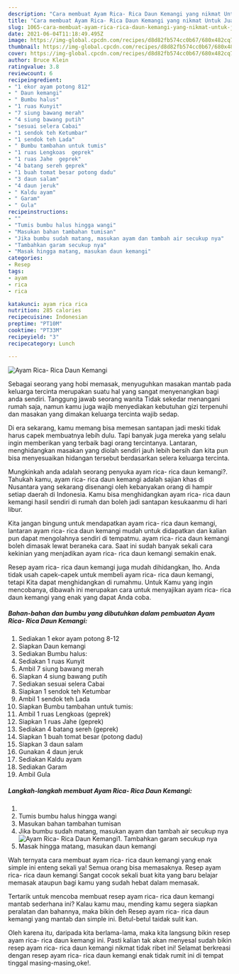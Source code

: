 ```yaml
---
description: "Cara membuat Ayam Rica- Rica Daun Kemangi yang nikmat Untuk Jualan"
title: "Cara membuat Ayam Rica- Rica Daun Kemangi yang nikmat Untuk Jualan"
slug: 1065-cara-membuat-ayam-rica-rica-daun-kemangi-yang-nikmat-untuk-jualan
date: 2021-06-04T11:18:49.495Z
image: https://img-global.cpcdn.com/recipes/d8d82fb574cc0b67/680x482cq70/ayam-rica-rica-daun-kemangi-foto-resep-utama.jpg
thumbnail: https://img-global.cpcdn.com/recipes/d8d82fb574cc0b67/680x482cq70/ayam-rica-rica-daun-kemangi-foto-resep-utama.jpg
cover: https://img-global.cpcdn.com/recipes/d8d82fb574cc0b67/680x482cq70/ayam-rica-rica-daun-kemangi-foto-resep-utama.jpg
author: Bruce Klein
ratingvalue: 3.8
reviewcount: 6
recipeingredient:
- "1 ekor ayam potong 812"
- " Daun kemangi"
- " Bumbu halus"
- "1 ruas Kunyit"
- "7 siung bawang merah"
- "4 siung bawang putih"
- "sesuai selera Cabai"
- "1 sendok teh Ketumbar"
- "1 sendok teh Lada"
- " Bumbu tambahan untuk tumis"
- "1 ruas Lengkoas  geprek"
- "1 ruas Jahe  geprek"
- "4 batang sereh geprek"
- "1 buah tomat besar potong dadu"
- "3 daun salam"
- "4 daun jeruk"
- " Kaldu ayam"
- " Garam"
- " Gula"
recipeinstructions:
- ""
- "Tumis bumbu halus hingga wangi"
- "Masukan bahan tambahan tumisan"
- "Jika bumbu sudah matang, masukan ayam dan tambah air secukup nya"
- "Tambahkan garam secukup nya"
- "Masak hingga matang, masukan daun kemangi"
categories:
- Resep
tags:
- ayam
- rica
- rica

katakunci: ayam rica rica 
nutrition: 285 calories
recipecuisine: Indonesian
preptime: "PT10M"
cooktime: "PT33M"
recipeyield: "3"
recipecategory: Lunch

---
```



![Ayam Rica- Rica Daun Kemangi](https://img-global.cpcdn.com/recipes/d8d82fb574cc0b67/680x482cq70/ayam-rica-rica-daun-kemangi-foto-resep-utama.jpg)

Sebagai seorang yang hobi memasak, menyuguhkan masakan mantab pada keluarga tercinta merupakan suatu hal yang sangat menyenangkan bagi anda sendiri. Tanggung jawab seorang  wanita Tidak sekedar menangani rumah saja, namun kamu juga wajib menyediakan kebutuhan gizi terpenuhi dan masakan yang dimakan keluarga tercinta wajib sedap.

Di era  sekarang, kamu memang bisa memesan santapan jadi meski tidak harus capek membuatnya lebih dulu. Tapi banyak juga mereka yang selalu ingin memberikan yang terbaik bagi orang tercintanya. Lantaran, menghidangkan masakan yang diolah sendiri jauh lebih bersih dan kita pun bisa menyesuaikan hidangan tersebut berdasarkan selera keluarga tercinta. 



Mungkinkah anda adalah seorang penyuka ayam rica- rica daun kemangi?. Tahukah kamu, ayam rica- rica daun kemangi adalah sajian khas di Nusantara yang sekarang disenangi oleh kebanyakan orang di hampir setiap daerah di Indonesia. Kamu bisa menghidangkan ayam rica- rica daun kemangi hasil sendiri di rumah dan boleh jadi santapan kesukaanmu di hari libur.

Kita jangan bingung untuk mendapatkan ayam rica- rica daun kemangi, lantaran ayam rica- rica daun kemangi mudah untuk didapatkan dan kalian pun dapat mengolahnya sendiri di tempatmu. ayam rica- rica daun kemangi boleh dimasak lewat beraneka cara. Saat ini sudah banyak sekali cara kekinian yang menjadikan ayam rica- rica daun kemangi semakin enak.

Resep ayam rica- rica daun kemangi juga mudah dihidangkan, lho. Anda tidak usah capek-capek untuk membeli ayam rica- rica daun kemangi, tetapi Kita dapat menghidangkan di rumahmu. Untuk Kamu yang ingin mencobanya, dibawah ini merupakan cara untuk menyajikan ayam rica- rica daun kemangi yang enak yang dapat Anda coba.

<!--inarticleads1-->

##### Bahan-bahan dan bumbu yang dibutuhkan dalam pembuatan Ayam Rica- Rica Daun Kemangi:

1. Sediakan 1 ekor ayam potong 8-12
1. Siapkan  Daun kemangi
1. Sediakan  Bumbu halus:
1. Sediakan 1 ruas Kunyit
1. Ambil 7 siung bawang merah
1. Siapkan 4 siung bawang putih
1. Sediakan sesuai selera Cabai
1. Siapkan 1 sendok teh Ketumbar
1. Ambil 1 sendok teh Lada
1. Siapkan  Bumbu tambahan untuk tumis:
1. Ambil 1 ruas Lengkoas  (geprek)
1. Siapkan 1 ruas Jahe  (geprek)
1. Sediakan 4 batang sereh (geprek)
1. Siapkan 1 buah tomat besar (potong dadu)
1. Siapkan 3 daun salam
1. Gunakan 4 daun jeruk
1. Sediakan  Kaldu ayam
1. Sediakan  Garam
1. Ambil  Gula




<!--inarticleads2-->

##### Langkah-langkah membuat Ayam Rica- Rica Daun Kemangi:

1. 
1. Tumis bumbu halus hingga wangi
1. Masukan bahan tambahan tumisan
1. Jika bumbu sudah matang, masukan ayam dan tambah air secukup nya
<img src="//assets-global.cpcdn.com/assets/icons/button_play-2c75c40dde080a61004c1f40b05d8f140eaff45d7e9e6481dc71c63d2e7c4909.png" alt="Ayam Rica- Rica Daun Kemangi">1. Tambahkan garam secukup nya
1. Masak hingga matang, masukan daun kemangi




Wah ternyata cara membuat ayam rica- rica daun kemangi yang enak simple ini enteng sekali ya! Semua orang bisa memasaknya. Resep ayam rica- rica daun kemangi Sangat cocok sekali buat kita yang baru belajar memasak ataupun bagi kamu yang sudah hebat dalam memasak.

Tertarik untuk mencoba membuat resep ayam rica- rica daun kemangi mantab sederhana ini? Kalau kamu mau, mending kamu segera siapkan peralatan dan bahannya, maka bikin deh Resep ayam rica- rica daun kemangi yang mantab dan simple ini. Betul-betul taidak sulit kan. 

Oleh karena itu, daripada kita berlama-lama, maka kita langsung bikin resep ayam rica- rica daun kemangi ini. Pasti kalian tak akan menyesal sudah bikin resep ayam rica- rica daun kemangi nikmat tidak ribet ini! Selamat berkreasi dengan resep ayam rica- rica daun kemangi enak tidak rumit ini di tempat tinggal masing-masing,oke!.

